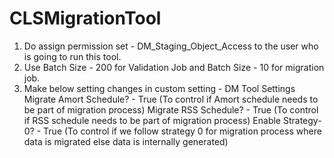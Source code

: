 # CLSMigrationTool

1. Do assign permission set - DM_Staging_Object_Access to the user who is going to run this tool.
2. Use Batch Size - 200 for Validation Job and Batch Size - 10 for migration job.
3. Make below setting changes in custom setting - DM Tool Settings
    Migrate Amort Schedule? - True (To control if Amort schedule needs to be part of migration process)
    Migrate RSS Schedule? - True  (To control if RSS schedule needs to be part of migration process)
    Enable Strategy-0? - True (To control if we follow strategy 0 for migration process where data is migrated else data is internally                                    generated)
